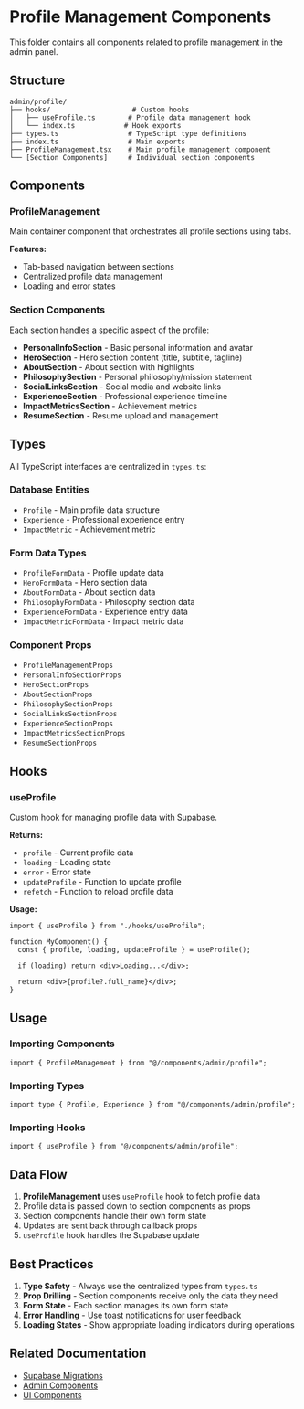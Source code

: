 # Profile Management Components

This folder contains all components related to profile management in the admin panel.

## Structure

```
admin/profile/
├── hooks/                    # Custom hooks
│   ├── useProfile.ts        # Profile data management hook
│   └── index.ts            # Hook exports
├── types.ts                 # TypeScript type definitions
├── index.ts                 # Main exports
├── ProfileManagement.tsx    # Main profile management component
└── [Section Components]     # Individual section components
```

## Components

### ProfileManagement

Main container component that orchestrates all profile sections using tabs.

**Features:**

- Tab-based navigation between sections
- Centralized profile data management
- Loading and error states

### Section Components

Each section handles a specific aspect of the profile:

- **PersonalInfoSection** - Basic personal information and avatar
- **HeroSection** - Hero section content (title, subtitle, tagline)
- **AboutSection** - About section with highlights
- **PhilosophySection** - Personal philosophy/mission statement
- **SocialLinksSection** - Social media and website links
- **ExperienceSection** - Professional experience timeline
- **ImpactMetricsSection** - Achievement metrics
- **ResumeSection** - Resume upload and management

## Types

All TypeScript interfaces are centralized in `types.ts`:

### Database Entities

- `Profile` - Main profile data structure
- `Experience` - Professional experience entry
- `ImpactMetric` - Achievement metric

### Form Data Types

- `ProfileFormData` - Profile update data
- `HeroFormData` - Hero section data
- `AboutFormData` - About section data
- `PhilosophyFormData` - Philosophy section data
- `ExperienceFormData` - Experience entry data
- `ImpactMetricFormData` - Impact metric data

### Component Props

- `ProfileManagementProps`
- `PersonalInfoSectionProps`
- `HeroSectionProps`
- `AboutSectionProps`
- `PhilosophySectionProps`
- `SocialLinksSectionProps`
- `ExperienceSectionProps`
- `ImpactMetricsSectionProps`
- `ResumeSectionProps`

## Hooks

### useProfile

Custom hook for managing profile data with Supabase.

**Returns:**

- `profile` - Current profile data
- `loading` - Loading state
- `error` - Error state
- `updateProfile` - Function to update profile
- `refetch` - Function to reload profile data

**Usage:**

```tsx
import { useProfile } from "./hooks/useProfile";

function MyComponent() {
  const { profile, loading, updateProfile } = useProfile();
  
  if (loading) return <div>Loading...</div>;
  
  return <div>{profile?.full_name}</div>;
}
```

## Usage

### Importing Components

```tsx
import { ProfileManagement } from "@/components/admin/profile";
```

### Importing Types

```tsx
import type { Profile, Experience } from "@/components/admin/profile";
```

### Importing Hooks

```tsx
import { useProfile } from "@/components/admin/profile";
```

## Data Flow

1. **ProfileManagement** uses `useProfile` hook to fetch profile data
2. Profile data is passed down to section components as props
3. Section components handle their own form state
4. Updates are sent back through callback props
5. `useProfile` hook handles the Supabase update

## Best Practices

1. **Type Safety** - Always use the centralized types from `types.ts`
2. **Prop Drilling** - Section components receive only the data they need
3. **Form State** - Each section manages its own form state
4. **Error Handling** - Use toast notifications for user feedback
5. **Loading States** - Show appropriate loading indicators during operations

## Related Documentation

- [Supabase Migrations](../../../../supabase/migrations/README.md)
- [Admin Components](../README.md)
- [UI Components](../../ui/README.md)

